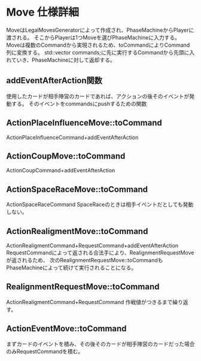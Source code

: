 
# Move 仕様詳細
MoveはLegalMovesGeneratorによって作成され、PhaseMachineからPlayerに渡される。
そこからPlayerは1つMoveを選びPhaseMachineに入力する。
Moveは複数のCommandから実現されるため、toCommandによりCommand列に変換する。
std::vector<CommandPtr> commands;に先に実行するCommandから先頭に入れていき、PhaseMachineに対して返却する。

## addEventAfterAction関数
使用したカードが相手陣営のカードであれば、アクションの後そのイベントが発動する。
そのイベントをcommandsにpushするための関数

## ActionPlaceInfluenceMove::toCommand
ActionPlaceInfluenceCommand+addEventAfterAction

## ActionCoupMove::toCommand
ActionCoupCommand+addEventAfterAction

## ActionSpaceRaceMove::toCommand
ActionSpaceRaceCommand
SpaceRaceのときは相手イベントだとしても発動しない。

## ActionRealigmentMove::toCommand
ActionRealigmentCommand+RequestCommand+addEventAfterAction
RequestCommandによって返される合法手により、RealignmentRequestMoveが返されるため、
次のRealignmentRequestMove::toCommandもPhaseMachineによって続けて実行されることになる。

## RealignmentRequestMove::toCommand
ActionRealigmentCommand+RequestCommand
作戦値がつきるまで繰り返す。

## ActionEventMove::toCommand
まずカードのイベントを積み、その後そのカードが相手陣営のカードだった場合のみRequestCommandを積む。